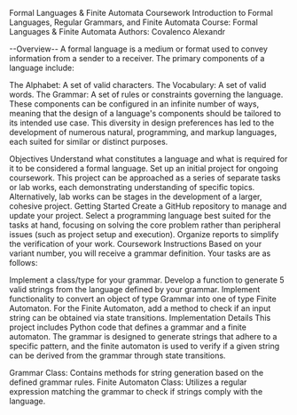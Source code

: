 Formal Languages & Finite Automata Coursework
Introduction to Formal Languages, Regular Grammars, and Finite Automata
Course: Formal Languages & Finite Automata
Authors: Covalenco Alexandr 


--Overview--
A formal language is a medium or format used to convey information from a sender to a receiver. The primary components of a language include:

The Alphabet: A set of valid characters.
The Vocabulary: A set of valid words.
The Grammar: A set of rules or constraints governing the language.
These components can be configured in an infinite number of ways, meaning that the design of a language's components should be tailored to its intended use case. This diversity in design preferences has led to the development of numerous natural, programming, and markup languages, each suited for similar or distinct purposes.

Objectives
Understand what constitutes a language and what is required for it to be considered a formal language.
Set up an initial project for ongoing coursework. This project can be approached as a series of separate tasks or lab works, each demonstrating understanding of specific topics. Alternatively, lab works can be stages in the development of a larger, cohesive project.
Getting Started
Create a GitHub repository to manage and update your project.
Select a programming language best suited for the tasks at hand, focusing on solving the core problem rather than peripheral issues (such as project setup and execution).
Organize reports to simplify the verification of your work.
Coursework Instructions
Based on your variant number, you will receive a grammar definition. Your tasks are as follows:

Implement a class/type for your grammar.
Develop a function to generate 5 valid strings from the language defined by your grammar.
Implement functionality to convert an object of type Grammar into one of type Finite Automaton.
For the Finite Automaton, add a method to check if an input string can be obtained via state transitions.
Implementation Details
This project includes Python code that defines a grammar and a finite automaton. The grammar is designed to generate strings that adhere to a specific pattern, and the finite automaton is used to verify if a given string can be derived from the grammar through state transitions.

Grammar Class: Contains methods for string generation based on the defined grammar rules.
Finite Automaton Class: Utilizes a regular expression matching the grammar to check if strings comply with the language.
